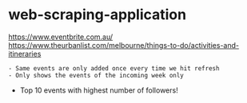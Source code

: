 # web-scraping-application
https://www.eventbrite.com.au/
https://www.theurbanlist.com/melbourne/things-to-do/activities-and-itineraries

	- Same events are only added once every time we hit refresh
	- Only shows the events of the incoming week only
  - Top 10 events with highest number of followers!
